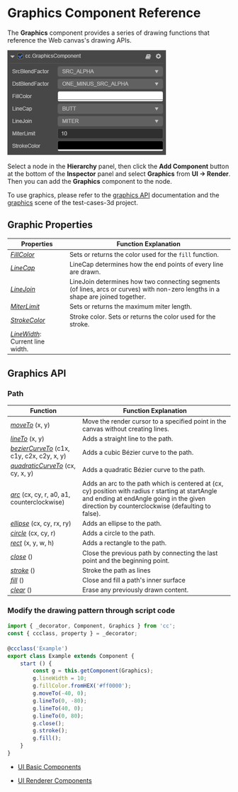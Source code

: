 # Graphics Component Reference

The __Graphics__ component provides a series of drawing functions that reference the Web canvas's drawing APIs.

![graphics](graphics/graphics.png)

Select a node in the __Hierarchy__ panel, then click the __Add Component__ button at the bottom of the __Inspector__ panel and select __Graphics__ from __UI -> Render__. Then you can add the __Graphics__ component to the node.

To use graphics, please refer to the [graphics API](https://docs.cocos.com/creator3d/api/en/classes/ui.graphics-1.html) documentation and the [graphics](https://github.com/cocos-creator/test-cases-3d/tree/master/assets/cases/ui/14.graphics) scene of the test-cases-3d project.

## Graphic Properties

| Properties | Function Explanation |
| -------------- | ----------- |
| [*FillColor*](graphics/fillColor.md)     | Sets or returns the color used for the `fill` function. |
| [*LineCap*](graphics/lineCap.md) | LineCap determines how the end points of every line are drawn. |
| [*LineJoin*](graphics/lineJoin.md)       | LineJoin determines how two connecting segments (of lines, arcs or curves) with non-zero lengths in a shape are joined together. |
| [*MiterLimit*](graphics/miterLimit.md)   | Sets or returns the maximum miter length.  |
| [*StrokeColor*](graphics/strokeColor.md) | Stroke color. Sets or returns the color used for the stroke. |
| [*LineWidth*](graphics/lineWidth.md): Current line width.

## Graphics API

### Path

| Function | Function Explanation |
| -------------- | ----------- |
| [*moveTo*](graphics/moveTo.md) (x, y) | Move the render cursor to a specified point in the canvas without creating lines. |
| [*lineTo*](graphics/lineTo.md) (x, y) | Adds a straight line to the path. |
| [*bezierCurveTo*](graphics/bezierCurveTo.md) (c1x, c1y, c2x, c2y, x, y) | Adds a cubic Bézier curve to the path. |
| [*quadraticCurveTo*](graphics/quadraticCurveTo.md) (cx, cy, x, y) | Adds a quadratic Bézier curve to the path. |
| [*arc*](graphics/arc.md) (cx, cy, r, a0, a1, counterclockwise) | Adds an arc to the path which is centered at (cx, cy) position with radius r starting at startAngle and ending at endAngle going in the given direction by counterclockwise (defaulting to false). |
| [*ellipse*](graphics/ellipse.md) (cx, cy, rx, ry) | Adds an ellipse to the path. |
| [*circle*](graphics/circle.md) (cx, cy, r) | Adds a circle to the path. |
| [*rect*](graphics/rect.md) (x, y, w, h) | Adds a rectangle to the path. |
| [*close*](graphics/close.md) () | Close the previous path by connecting the last point and the beginning point. |
| [*stroke*](graphics/stroke.md) () | Stroke the path as lines |
| [*fill*](graphics/fill.md) () | Close and fill a path's inner surface |
| [*clear*](graphics/clear.md) () | Erase any previously drawn content. |

### Modify the drawing pattern through script code

``` ts
import { _decorator, Component, Graphics } from 'cc';
const { ccclass, property } = _decorator;

@ccclass('Example')
export class Example extends Component {
    start () {
        const g = this.getComponent(Graphics);
        g.lineWidth = 10;
        g.fillColor.fromHEX('#ff0000');
        g.moveTo(-40, 0);
        g.lineTo(0, -80);
        g.lineTo(40, 0);
        g.lineTo(0, 80);
        g.close();
        g.stroke();
        g.fill();
    }
}
```

- [UI Basic Components](base-component.md)

- [UI Renderer Components](render-component.md)
